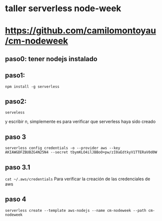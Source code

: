 # taller serverless node-week

# https://github.com/camilomontoyau/cm-nodeweek

## paso0: tener nodejs instalado

## paso1:

```
npm install -g serverless
```

## paso2:

`serveless`

y escribir n, simplemente es para verificar que serverless haya sido creado

## paso 3

`serverless config credentials -o --provider aws --key AKIAWGDFZBUBZG4N25N4 --secret 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`

## paso 3.1

`cat ~/.aws/credentials`
Para verificar la creación de las credenciales de aws

## paso 4

`serverless create --template aws-nodejs --name cm-nodeweek --path cm-nodeweek`
